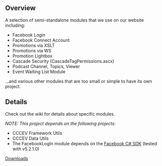 ## Overview

A selection of semi-standalone modules that we use on our website including:
* Facebook Login
* Facebook Connect Account
* Promotions via XSLT
* Promotions via WS
* Promotion Lightbox
* Cascade Security (CascadeTagPermissions.ascx)
* Podcast Channel, Topics, Viewer
* Event Waiting List Module

...and various other modules that are too small or simple to have its own project.

## Details
Check out the wiki for details about specific modules.

*NOTE: This project depends on the following projects:*
* CCCEV Framework Utils
* CCCEV Data Utils
* The FacebookLogIn module depends on the <a href="http://nuget.org/packages/facebook">Facebook C# SDK</a> (tested with v5.2.1.0)

<a href="https://github.com/RefreshCache/arena-cccev-web-collection/tree/downloads">Downloads</a>
